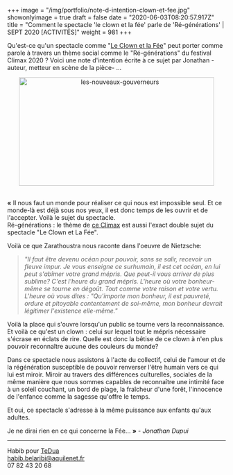 +++
image = "/img/portfolio/note-d-intention-clown-et-fee.jpg"
showonlyimage = true
draft = false
date = "2020-06-03T08:20:57.917Z"
title = "Comment le spectacle 'le clown et la fée' parle de 'Ré-générations' | SEPT 2020 [ACTIVITÉS]"
weight = 981
+++


Qu'est-ce qu'un spectacle comme "[Le Clown et la Fée](https://www.leclownetlafee.fr)" peut porter comme parole à travers un thème social comme le "Ré-générations" du festival Climax 2020 ?
Voici une note d'intention écrite à ce sujet par Jonathan -auteur, metteur en scène de la pièce- ...
<!--more-->

<center> <img src="/img/portfolio/note-d-intention-clown-et-fee-horizontal.jpg" alt="les-nouveaux-gouverneurs" height="250" width="450"> </center>

<br>


**«** Il nous faut un monde pour réaliser ce qui nous est impossible seul. Et ce monde-là est déjà sous nos yeux, il est donc temps de les ouvrir et de l'accepter. Voilà le sujet du spectacle.   
Ré-générations : le thème de [ce Climax](https://climaxfestival.fr/) est aussi l'exact double sujet du spectacle "Le Clown et La Fée".   

Voilà ce que Zarathoustra nous raconte dans l'oeuvre de Nietzsche:

>*"Il faut être devenu océan pour pouvoir, sans se salir, recevoir un fleuve impur. Je vous enseigne ce surhumain, il est cet océan, en lui peut s'abîmer votre grand mépris. Que peut-il vous arriver de plus sublime? C'est l'heure du grand mépris. L'heure où votre bonheur-même se tourne en dégoût. Tout comme votre raison et votre vertu. L'heure où vous dites : "Qu'importe mon bonheur, il est pauvreté, ordure et pitoyable contentement de soi-même, mon bonheur devrait légitimer l'existence elle-même."*  
  

Voilà la place qui s'ouvre lorsqu'un public se tourne vers la reconnaissance. Et voilà ce qu'est un clown : celui sur lequel tout le mépris nécessaire s'écrase en éclats de rire. 
Quelle est donc la bêtise de ce clown à n'en plus pouvoir reconnaître aucune des couleurs du monde?  

Dans ce spectacle nous assistons à l'acte du collectif, celui de l'amour et de la régénération susceptible de pouvoir renverser l'être humain vers ce qui lui est miroir. 
Miroir au travers des différences culturelles, sociales de la même manière que nous sommes capables de reconnaître une intimité face à un soleil couchant, un bord de plage, la fraîcheur d'une forêt, l'innocence de l'enfance comme la sagesse qu'offre le temps.   
 
Et oui, ce spectacle s'adresse à la même puissance aux enfants qu'aux adultes.   

Je ne dirai rien en ce qui concerne la Fée... **»** - *Jonathan Dupui*

---

Habib pour [TeDua](https://www.association-tedua.fr/)  
habib.belaribi@aquilenet.fr  
07 82 43 20 68

